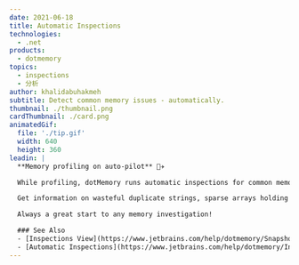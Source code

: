 ```yaml
---
date: 2021-06-18
title: Automatic Inspections
technologies:
  - .net
products:
  - dotmemory
topics:
  - inspections
  - 分析
author: khalidabuhakmeh
subtitle: Detect common memory issues - automatically.
thumbnail: ./thumbnail.png
cardThumbnail: ./card.png
animatedGif:
  file: './tip.gif'
  width: 640
  height: 360
leadin: |
  **Memory profiling on auto-pilot** 👩‍✈️

  While profiling, dotMemory runs automatic inspections for common memory issues.

  Get information on wasteful duplicate strings, sparse arrays holding more memory than they are using, finalized objects, and expensive event handler leaks.

  Always a great start to any memory investigation!

  ### See Also
  - [Inspections View](https://www.jetbrains.com/help/dotmemory/Snapshot_View.html)
  - [Automatic Inspections](https://www.jetbrains.com/help/dotmemory/Inspections.html)
---
```


